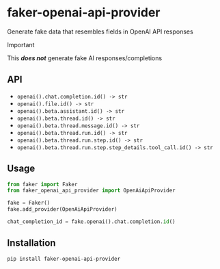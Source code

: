 # faker-openai-api-provider

Generate fake data that resembles fields in OpenAI API responses

> [!IMPORTANT]
> This ***does not*** generate fake AI responses/completions

## API

- `openai().chat.completion.id() -> str`
- `openai().file.id() -> str`
- `openai().beta.assistant.id() -> str`
- `openai().beta.thread.id() -> str`
- `openai().beta.thread.message.id() -> str`
- `openai().beta.thread.run.id() -> str`
- `openai().beta.thread.run.step.id() -> str`
- `openai().beta.thread.run.step.step_details.tool_call.id() -> str`

## Usage

```py
from faker import Faker
from faker_openai_api_provider import OpenAiApiProvider

fake = Faker()
fake.add_provider(OpenAiApiProvider)

chat_completion_id = fake.openai().chat.completion.id()
```

## Installation

```
pip install faker-openai-api-provider
```
